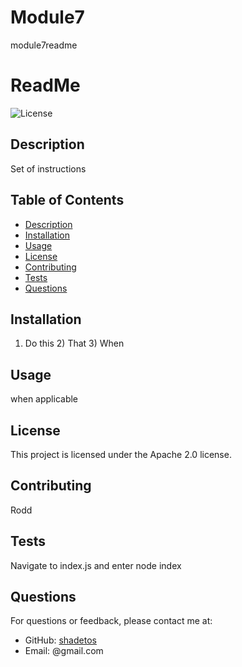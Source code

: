# Module7
module7readme
# ReadMe

![License](https://img.shields.io/badge/License-Apache%202.0-blue.svg)

## Description
Set of instructions

## Table of Contents
- [Description](#description)
- [Installation](#installation)
- [Usage](#usage)
- [License](#license)
- [Contributing](#contributing)
- [Tests](#tests)
- [Questions](#questions)

## Installation
1) Do this 2) That 3) When

## Usage
when applicable

## License
This project is licensed under the Apache 2.0 license.

## Contributing
Rodd

## Tests
Navigate to index.js and enter node index

## Questions
For questions or feedback, please contact me at:

- GitHub: [shadetos](https://github.com/shadetos)
- Email: @gmail.com
